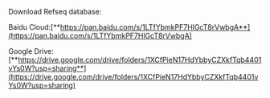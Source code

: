 Download Refseq database:

Baidu Cloud:[**https://pan.baidu.com/s/1LTfYbmkPF7HlGcT8rVwbgA**](https://pan.baidu.com/s/1LTfYbmkPF7HlGcT8rVwbgA)

Google Drive:[**https://drive.google.com/drive/folders/1XCfPieN17HdYbbyCZXkfTqb4401vYs0W?usp=sharing**](https://drive.google.com/drive/folders/1XCfPieN17HdYbbyCZXkfTqb4401vYs0W?usp=sharing)
